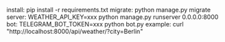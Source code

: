install: pip install -r requirements.txt
migrate: python manage.py migrate
server: WEATHER_API_KEY=xxx python manage.py runserver 0.0.0.0:8000
bot: TELEGRAM_BOT_TOKEN=xxx python bot.py
example: curl "http://localhost:8000/api/weather/?city=Berlin"
